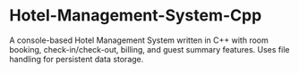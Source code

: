 # Hotel-Management-System-Cpp
A console-based Hotel Management System written in C++ with room booking, check-in/check-out, billing, and guest summary features. Uses file handling for persistent data storage.
